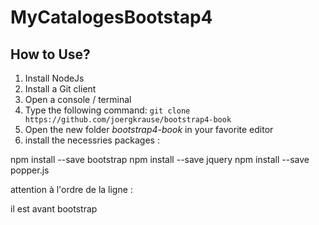 # MyCatalogesBootstap4

## How to Use?

1. Install NodeJs
2. Install a Git client
3. Open a console / terminal
4. Type the following command: `git clone https://github.com/joergkrause/bootstrap4-book`
5. Open the new folder *bootstrap4-book* in your favorite editor
6. install the necessries packages :

  <script src="../node_modules/popper.js/dist/umd/popper.js"></script>
  <link href="../node_modules/bootstrap/dist/css/bootstrap.css" rel="stylesheet" />
  <link href="../node_modules/font-awesome/css/font-awesome.css" rel="stylesheet" />
  <script src="../node_modules/jquery/dist/jquery.js"></script>


npm install --save bootstrap
npm install --save jquery
npm install --save popper.js

attention à l'ordre de la ligne :
    <script src="../node_modules/popper.js/dist/umd/popper.js"></script>

il est avant bootstrap
